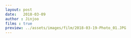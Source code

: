 ```yaml
---
layout: post
date:   2018-03-09
author : Jinjoo
films : true
preview: ../assets/images/film/2018-03-19-Photo_01.JPG
---
```

